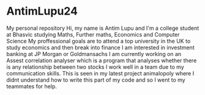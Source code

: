 # AntimLupu24
My personal repository
Hi, my name is Antim Lupu and I'm a college student at Bhasvic studying Maths, Further maths, Economics and Computer Science
My proffessional goals are to attend a top university in the UK to study economics and then break into finance
I am interested in investment banking at JP Morgan or Goldmansachs
I am currently working on an Assest correlation analyser which is a program that analyses whether there is any relationship between two stocks
I work well in a team due to my communication skills. This is seen in my latest project animalopoly where I didnt understand how to write this part of my code and so I went to my teammates for help.
